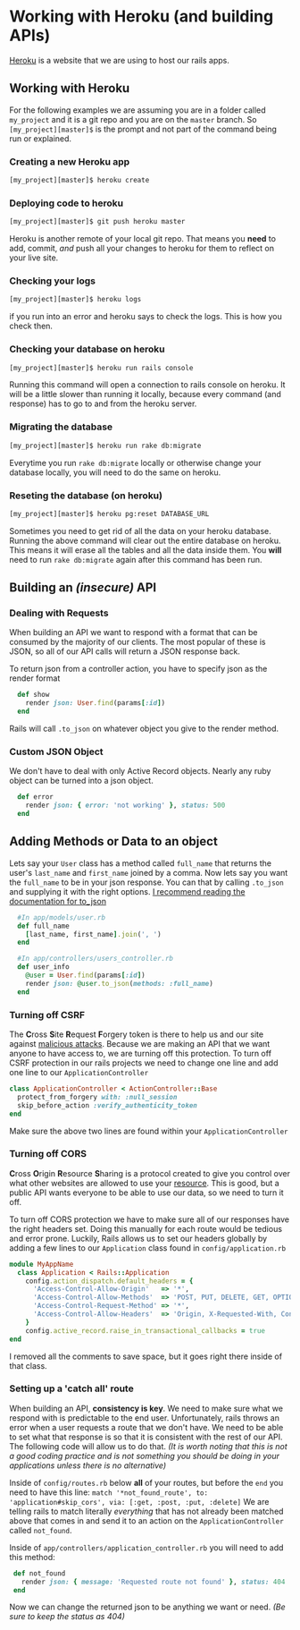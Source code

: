 # Working with Heroku (and building APIs)
[Heroku](https://heroku.com) is a website that we are using to host our rails apps.

## Working with Heroku
For the following examples we are assuming you are in a folder called `my_project` and it is a git repo and you are on the `master` branch. So `[my_project][master]$` is the prompt and not part of the command being run or explained.

### Creating a new Heroku app
```sh
[my_project][master]$ heroku create
```
### Deploying code to heroku
```sh
[my_project][master]$ git push heroku master
```
Heroku is another remote of your local git repo. That means you **need** to add, commit, *and* push all your changes to heroku for them to reflect on your live site.

### Checking your logs
```sh
[my_project][master]$ heroku logs
```
if you run into an error and heroku says to check the logs. This is how you check then.

### Checking your database on heroku
```sh
[my_project][master]$ heroku run rails console
```
Running this command will open a connection to rails console on heroku. It will be a little slower than running it locally, because every command (and response) has to go to and from the heroku server.

### Migrating the database
```sh
[my_project][master]$ heroku run rake db:migrate
```
Everytime you run `rake db:migrate` locally or otherwise change your database locally, you will need to do the same on heroku.

### Reseting the database (on heroku)
```sh
[my_project][master]$ heroku pg:reset DATABASE_URL
```
Sometimes you need to get rid of all the data on your heroku database. Running the above command will clear out the entire database on heroku. This means it will erase all the tables and all the data inside them. You **will** need to run `rake db:migrate` again after this command has been run.


## Building an _(insecure)_ API
### Dealing with Requests
When building an API we want to respond with a format that can be consumed by the majority of our clients. The most popular of these is JSON, so all of our API calls will return a JSON response back. 

To return json from a controller action, you have to specify json as the render format

```rb
  def show
    render json: User.find(params[:id])
  end
```
Rails will call `.to_json` on whatever object you give to the render method.

### Custom JSON Object
We don't have to deal with only Active Record objects. Nearly any ruby object can be turned into a json object.

```rb
  def error
    render json: { error: 'not working' }, status: 500
  end
```

## Adding Methods or Data to an object
Lets say your `User` class has a method called `full_name` that returns the user's `last_name` and `first_name` joined by a comma. Now lets say you want the `full_name` to be in your json response. You can that by calling `.to_json` and supplying it with the right options. [I recommend reading the documentation for to_json](http://apidock.com/rails/ActiveRecord/Serialization/to_json)
```rb
  #In app/models/user.rb
  def full_name
    [last_name, first_name].join(', ')
  end
```
```rb
  #In app/controllers/users_controller.rb
  def user_info
    @user = User.find(params[:id])
    render json: @user.to_json(methods: :full_name)
  end
```
  
### Turning off CSRF
The **C**ross **S**ite **R**equest **F**orgery token is there to help us and our site against [malicious attacks](https://www.owasp.org/index.php/Cross-Site_Request_Forgery_%28CSRF%29_Prevention_Cheat_Sheet). Because we are making an API that we want anyone to have access to, we are turning off this protection. 
To turn off CSRF protection in our rails projects we need to change one line and add one line to our `ApplicationController`

```rb
class ApplicationController < ActionController::Base
  protect_from_forgery with: :null_session
  skip_before_action :verify_authenticity_token
end
```
Make sure the above two lines are found within your `ApplicationController`

### Turning off CORS
**C**ross **O**rigin **R**esource **S**haring is a protocol created to give you control over what other websites are allowed to use your [resource](https://developer.mozilla.org/en-US/docs/Web/HTTP/Access_control_CORS). This is good, but a public API wants everyone to be able to use our data, so we need to turn it off.

To turn off CORS protection we have to make sure all of our responses have the right headers set. Doing this manually for each route would be tedious and error prone. Luckily, Rails allows us to set our headers globally by adding a few lines to our `Application` class found in `config/application.rb`

```rb
module MyAppName
  class Application < Rails::Application
    config.action_dispatch.default_headers = {
      'Access-Control-Allow-Origin'   => '*',
      'Access-Control-Allow-Methods'  => 'POST, PUT, DELETE, GET, OPTIONS',
      'Access-Control-Request-Method' => '*',
      'Access-Control-Allow-Headers'  => 'Origin, X-Requested-With, Content-Type, Accept, Authorization'
    }
    config.active_record.raise_in_transactional_callbacks = true
end
```
I removed all the comments to save space, but it goes right there inside of that class.

### Setting up a 'catch all' route
When building an API, **consistency is key**. We need to make sure what we respond with is predictable to the end user. Unfortunately, rails throws an error when a user requests a route that we don't have. We need to be able to set what that response is so that it is consistent with the rest of our API. The following code will allow us to do that. _(It is worth noting that this is not a good coding practice and is not something you should be doing in your applications unless there is no alternative)_

Inside of `config/routes.rb` below **all** of your routes, but before the `end` you need to have this line:
`match '*not_found_route', to: 'application#skip_cors', via: [:get, :post, :put, :delete]`
We are telling rails to match literally *everything* that has not already been matched above that comes in and send it to an action on the `ApplicationController` called `not_found`.

Inside of `app/controllers/application_controller.rb` you will need to add this method:

```rb
 def not_found
   render json: { message: 'Requested route not found' }, status: 404
 end
```
Now we can change the returned json to be anything we want or need. _(Be sure to keep the status as 404)_
